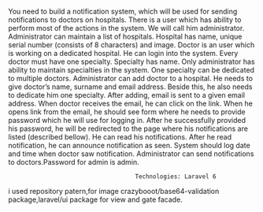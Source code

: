 You need to build a notification system, which will be used for sending notifications to doctors on
hospitals.
There is a user which has ability to perform most of the actions in the system. We will call him
administrator.
Administrator can maintain a list of hospitals. Hospital has name, unique serial number (consists of
8 characters) and image.
Doctor is an user which is working on a dedicated hospital. He can login into the system. Every doctor
must have one specialty.
Specialty has name. Only administrator has ability to maintain specialties in the system. One
specialty can be dedicated to multiple doctors.
Administrator can add doctor to a hospital. He needs to give doctor’s name, surname and email
address. Beside this, he also needs to dedicate him one specialty.
After adding, email is sent to a given email address.
When doctor receives the
email, he can click on the link. When he opens link from the email, he should see form where he
needs to provide password which he will use for logging in. After he successfully provided his
password, he will be redirected to the page where his notifications are listed (described bellow).
He can read his notifications. After he read notification, he can announce notification as seen.
System should log date and time when doctor saw notification.
Administrator can send notifications to doctors.Password for admin is admin.


                                        Technologies: Laravel 6
 i used repository patern,for image crazybooot/base64-validation package,laravel/ui package for view 
 and gate facade.
                                        
